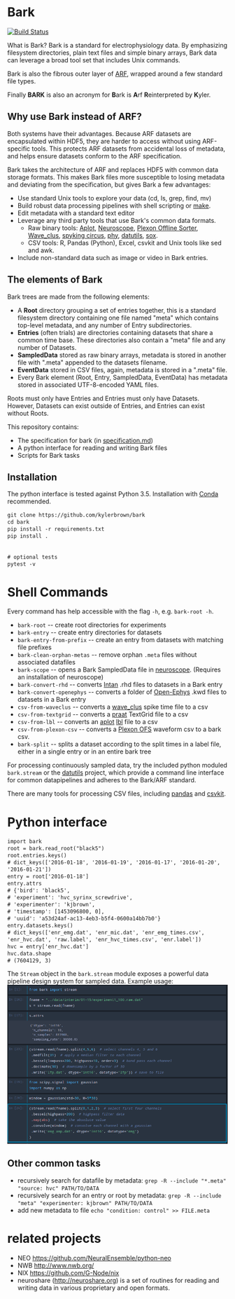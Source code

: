 # Bark
[![Build Status](https://travis-ci.org/kylerbrown/bark.svg?branch=master)](https://travis-ci.org/kylerbrown/bark)

What is Bark? Bark is a standard for electrophysiology data. By emphasizing filesystem 
directories, plain text files and simple binary arrays, Bark data can leverage a broad tool set that includes Unix commands.

Bark is also the fibrous outer layer of [ARF](https://github.com/melizalab/arf), wrapped around a few standard
file types.

Finally **BARK** is also an acronym for **B**ark is **A**rf **R**einterpreted by **K**yler.

## Why use Bark instead of ARF?

Both systems have their advantages. Because ARF datasets are encapsulated 
within HDF5, they are harder to access without using ARF-specific tools.
This protects ARF datasets from accidental loss of metadata, and helps ensure
datasets conform to the ARF specification.

Bark takes the architecture of ARF and replaces HDF5 with common data storage formats.
This makes Bark files more susceptible to losing metadata and deviating
from the specification, but gives Bark a few advantages:

+ Use standard Unix tools to explore your data (cd, ls, grep, find, mv)
+ Build robust data processing pipelines with shell scripting or
  [make](http://kbroman.org/minimal_make/).
+ Edit metadata with a standard text editor
+ Leverage any third party tools that use Bark's common data formats.
  + Raw binary tools: [Aplot](https://github.com/melizalab/aplot), [Neuroscope](http://neurosuite.sourceforge.net/), 
[Plexon Offline Sorter](http://www.plexon.com/products/offline-sorter), [Wave_clus](https://github.com/csn-le/wave_clus), 
[spyking circus](https://spyking-circus.readthedocs.io), [phy](https://github.com/kwikteam/phy), 
[datutils](https://github.com/kylerbrown/datutils), [sox](http://sox.sourceforge.net/sox.html).
  + CSV tools: R, Pandas (Python), Excel, csvkit and Unix tools like sed and
      awk.
+ Include non-standard data such as image or video in Bark entries.

## The elements of Bark
Bark trees are made from the following elements:

- A **Root** directory grouping a set of entries together, this is a standard
  filesystem directory containing one file named "meta" which contains top-level
  metadata, and any number of Entry subdirectories.
- **Entries** (often trials) are directories containing datasets that share a common time base.
  These directories also contain a "meta" file and any number of Datasets.
- **SampledData** stored as raw binary arrays, metadata is stored in another
  file with ".meta" appended to the datasets filename.
- **EventData** stored in CSV files, again, metadata is stored in a ".meta" file.
- Every Bark element (Root, Entry, SampledData, EventData) has metadata stored in associated UTF-8-encoded YAML files.

Roots must only have Entries and Entries must only have Datasets.
However, Datasets can exist outside of Entries, and Entries can exist without Roots.

This repository contains:

-   The specification for bark (in [specification.md](specification.md))
-   A python interface for reading and writing Bark files
-   Scripts for Bark tasks

## Installation

The python interface is tested against Python 3.5. Installation with [Conda](http://conda.pydata.org/miniconda.html) recommended.

    git clone https://github.com/kylerbrown/bark
    cd bark
    pip install -r requirements.txt
    pip install .


    # optional tests
    pytest -v


# Shell Commands

Every command has help accessible with the flag `-h`, e.g. `bark-root -h`.

- `bark-root` -- create root directories for experiments
- `bark-entry` -- create entry directories for datasets
- `bark-entry-from-prefix` -- create an entry from datasets with matching file prefixes
- `bark-clean-orphan-metas` -- remove orphan `.meta` files without associated datafiles
- `bark-scope` -- opens a Bark SampledData file in [neuroscope](http://neurosuite.sourceforge.net/). (Requires an installation of neuroscope)  
- `bark-convert-rhd` -- converts [Intan](http://intantech.com/) .rhd files to datasets in a Bark entry
- `bark-convert-openephys` -- converts a folder of [Open-Ephys](http://www.open-ephys.org/) .kwd files to datasets in a Bark entry
- `csv-from-waveclus` -- converts a [wave_clus](https://github.com/csn-le/wave_clus) spike time file to a csv
- `csv-from-textgrid` -- converts a [praat](http://www.fon.hum.uva.nl/praat/) TextGrid file to a csv
- `csv-from-lbl` -- converts an [aplot](https://github.com/melizalab/aplot) [lbl](https://github.com/kylerbrown/lbl) file to a csv
- `csv-from-plexon-csv` -- converts a [Plexon OFS](http://www.plexon.com/products/offline-sorter) waveform csv to a bark csv.
- `bark-split` -- splits a dataset according to the split times in a label file, either in a single entry or in an entire bark tree

For processing continuously sampled data, try the included python moduled `bark.stream` or the 
[datutils](https://github.com/kylerbrown/datutils) project, which provide a command line interface
for common datapipelines and adheres to the Bark/ARF standard.

There are many tools for processing CSV files, including [pandas](http://pandas.pydata.org/) and [csvkit](https://csvkit.readthedocs.io).

# Python interface

    import bark
    root = bark.read_root("black5")
    root.entries.keys()
    # dict_keys(['2016-01-18', '2016-01-19', '2016-01-17', '2016-01-20', '2016-01-21'])
    entry = root['2016-01-18']
    entry.attrs
    # {'bird': 'black5',
    # 'experiment': 'hvc_syrinx_screwdrive',
    # 'experimenter': 'kjbrown',
    # 'timestamp': [1453096800, 0],
    # 'uuid': 'a53d24af-ac13-4eb3-b5f4-0600a14bb7b0'}
    entry.datasets.keys()
    # dict_keys(['enr_emg.dat', 'enr_mic.dat', 'enr_emg_times.csv', 'enr_hvc.dat', 'raw.label', 'enr_hvc_times.csv', 'enr.label'])
    hvc = entry['enr_hvc.dat']
    hvc.data.shape
    # (7604129, 3)



The `Stream` object in the `bark.stream` module exposes a powerful data pipeline design system for sampled data.
Example usage:
![Example usage](bark-stream-example.png)



## Other common tasks

- recursively search for datafile by metadata: `grep -R --include "*.meta" "source: hvc" PATH/TO/DATA`
- recursively search for an entry or root by metadata: `grep -R --include "meta" "experimenter: kjbrown" PATH/TO/DATA`
- add new metadata to file `echo "condition: control" >> FILE.meta`

# related projects

-   NEO <https://github.com/NeuralEnsemble/python-neo>
-   NWB <http://www.nwb.org/>
-   NIX <https://github.com/G-Node/nix>
-   neuroshare (<http://neuroshare.org>) is a set of routines for reading and
    writing data in various proprietary and open formats.

